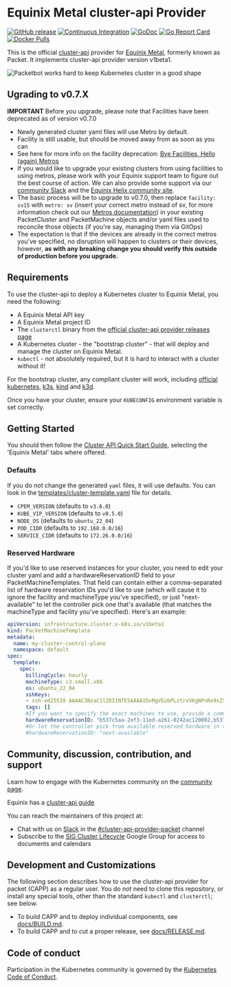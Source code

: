 # Equinix Metal cluster-api Provider

[![GitHub release](https://img.shields.io/github/release/kubernetes-sigs/cluster-api-provider-packet/all.svg?style=flat-square)](https://github.com/kubernetes-sigs/cluster-api-provider-packet/releases)
[![Continuous Integration](https://github.com/kubernetes-sigs/cluster-api-provider-packet/actions/workflows/ci.yaml/badge.svg)](https://github.com/kubernetes-sigs/cluster-api-provider-packet/actions/workflows/ci.yaml)
[![GoDoc](https://godoc.org/sigs.k8s.io/cluster-api-provider-packet?status.svg)](https://pkg.go.dev/sigs.k8s.io/cluster-api-provider-packet?tab=overview)
[![Go Report Card](https://goreportcard.com/badge/sigs.k8s.io/cluster-api-provider-packet)](https://goreportcard.com/report/sigs.k8s.io/cluster-api-provider-packet)
[![Docker Pulls](https://img.shields.io/docker/pulls/packethost/cluster-api-provider-packet.svg)](https://hub.docker.com/r/packethost/cluster-api-provider-packet/)

This is the official [cluster-api](https://github.com/kubernetes-sigs/cluster-api) provider for [Equinix Metal](https://metal.equinix.com/), formerly known as Packet. It implements cluster-api provider version v1beta1.

![Packetbot works hard to keep Kubernetes cluster in a good shape](./docs/banner.png)

## Ugrading to v0.7.X

**IMPORTANT** Before you upgrade, please note that Facilities have been deprecated as of version v0.7.0

* Newly generated cluster yaml files will use Metro by default.
* Facility is still usable, but should be moved away from as soon as you can
* See here for more info on the facility deprecation: [Bye Facilities, Hello (again) Metros](https://feedback.equinixmetal.com/changelog/bye-facilities-hello-again-metros)
* If you would like to upgrade your existing clusters from using facilities to using metros, please work with your Equinix support team to figure out the best course of action. We can also provide some support via our [community Slack](https://slack.equinixmetal.com/) and the [Equinix Helix community site](https://community.equinix.com/).
* The basic process will be to upgrade to v0.7.0, then replace `facility: sv15` with `metro: sv` (insert your correct metro instead of sv, for more information check out our [Metros documentation](https://deploy.equinix.com/developers/docs/metal/locations/metros/)) in your existing PacketCluster and PacketMachine objects and/or yaml files used to reconcile those objects (if you're say, managing them via GitOps)
* The expectation is that if the devices are already in the correct metros you've specified, no disruption will happen to clusters or their devices, however, **as with any breaking change you should verify this outside of production before you upgrade.**

## Requirements

To use the cluster-api to deploy a Kubernetes cluster to Equinix Metal, you need the following:

* A Equinix Metal API key
* A Equinix Metal project ID
* The `clusterctl` binary from the [official cluster-api provider releases page](https://github.com/kubernetes-sigs/cluster-api/releases)
* A Kubernetes cluster - the "bootstrap cluster" - that will deploy and manage the cluster on Equinix Metal.
* `kubectl` - not absolutely required, but it is hard to interact with a cluster without it!

For the bootstrap cluster, any compliant cluster will work, including
[official kubernetes](https://kubernetes.io), [k3s](https://k3s.io), [kind](https://github.com/kubernetes-sigs/kind)
and [k3d](https://github.com/rancher/k3d).

Once you have your cluster, ensure your `KUBECONFIG` environment variable is set correctly.

## Getting Started

You should then follow the [Cluster API Quick Start Guide](https://cluster-api.sigs.k8s.io/user/quick-start.html), selecting the 'Equinix Metal' tabs where offered.

### Defaults

If you do not change the generated `yaml` files, it will use defaults. You can look in the [templates/cluster-template.yaml](./templates/cluster-template.yaml) file for details.

* `CPEM_VERSION`                 (defaults to `v3.6.0`)
* `KUBE_VIP_VERSION`             (defaults to `v0.5.0`)
* `NODE_OS`                      (defaults to `ubuntu_22_04`)
* `POD_CIDR`                     (defaults to `192.168.0.0/16`)
* `SERVICE_CIDR`                 (defaults to `172.26.0.0/16`)
  
### Reserved Hardware

If you'd like to use reserved instances for your cluster, you need to edit your cluster yaml and add a hardwareReservationID field to your PacketMachineTemplates. That field can contain either a comma-separated list of hardware reservation IDs you'd like to use (which will cause it to ignore the facility and machineType you've specified), or just "next-available" to let the controller pick one that's available (that matches the machineType and facility you've specified). Here's an example:

```yaml
apiVersion: infrastructure.cluster.x-k8s.io/v1beta1
kind: PacketMachineTemplate
metadata:
  name: my-cluster-control-plane
  namespace: default
spec:
  template:
    spec:
      billingCycle: hourly
      machineType: c3.small.x86
      os: ubuntu_22_04
      sshKeys:
      - ssh-ed25519 AAAAC3NzaC1lZDI1NTE5AAAAIDvMgVEubPLztrvVKgNPnRe9sZSjAqaYj9nmCkgr4PdK username@computer
      tags: []
      #If you want to specify the exact machines to use, provide a comma separated list of UUIDs
      hardwareReservationID: "b537c5aa-2ef3-11ed-a261-0242ac120002,b537c5aa-2ef3-11ed-a261-0242ac120002"
      #Or let the controller pick from available reserved hardware in the project that matches machineType and facility with `next-available`
      #hardwareReservationID: "next-available"
```

## Community, discussion, contribution, and support

Learn how to engage with the Kubernetes community on the [community page](http://kubernetes.io/community/).

Equinix has a [cluster-api guide](https://metal.equinix.com/developers/guides/kubernetes-cluster-api/)

You can reach the maintainers of this project at:

* Chat with us on [Slack](http://slack.k8s.io/) in the [#cluster-api-provider-packet](https://kubernetes.slack.com/archives/C8TSNPY4T) channel
* Subscribe to the [SIG Cluster Lifecycle](https://groups.google.com/forum/#!forum/kubernetes-sig-cluster-lifecycle) Google Group for access to documents and calendars

## Development and Customizations

The following section describes how to use the cluster-api provider for packet (CAPP) as a regular user.
You do _not_ need to clone this repository, or install any special tools, other than the standard
`kubectl` and `clusterctl`; see below.

* To build CAPP and to deploy individual components, see [docs/BUILD.md](./docs/BUILD.md).
* To build CAPP and to cut a proper release, see [docs/RELEASE.md](./docs/RELEASE.md).

## Code of conduct

Participation in the Kubernetes community is governed by the [Kubernetes Code of Conduct](code-of-conduct.md).
